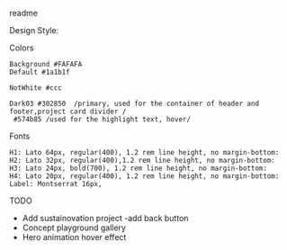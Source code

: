 readme

Design Style:

Colors
    
    Background #FAFAFA
    Default #1a1b1f

    NotWhite #ccc

    Dark03 #302850  /primary, used for the container of header and footer,project card divider /
     #574b85 /used for the highlight text, hover/


Fonts

    H1: Lato 64px, regular(400), 1.2 rem line height, no margin-bottom: 
    H2: Lato 32px, regular(400),1.2 rem line height, no margin-bottom: 
    H3: Lato 24px, bold(700), 1.2 rem line height, no margin-bottom: 
    H4: Lato 20px, regular(400), 1.2 rem line height, no margin-bottom:
    Label: Montserrat 16px, 



TODO
- Add sustainovation project
    -add back button
- Concept playground gallery
- Hero animation hover effect

